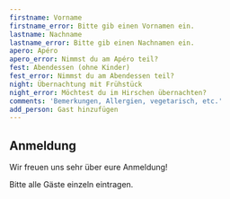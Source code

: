 ```yaml
---
firstname: Vorname
firstname_error: Bitte gib einen Vornamen ein.
lastname: Nachname
lastname_error: Bitte gib einen Nachnamen ein.
apero: Apéro
apero_error: Nimmst du am Apéro teil?
fest: Abendessen (ohne Kinder)
fest_error: Nimmst du am Abendessen teil?
night: Übernachtung mit Frühstück
night_error: Möchtest du im Hirschen übernachten?
comments: 'Bemerkungen, Allergien, vegetarisch, etc.'
add_person: Gast hinzufügen
---
```

## Anmeldung

Wir freuen uns sehr über eure Anmeldung!

Bitte alle Gäste einzeln eintragen.
